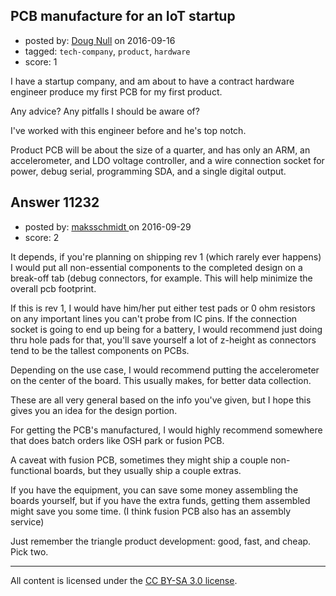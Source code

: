 ## PCB manufacture for an IoT startup

- posted by: [Doug Null](https://stackexchange.com/users/387639/doug-null) on 2016-09-16
- tagged: `tech-company`, `product`, `hardware`
- score: 1

<p>I have a startup company, and am about to have a contract hardware engineer produce my first PCB for my first product.  </p>

<p>Any advice?  Any pitfalls I should be aware of?</p>

<p>I've worked with this engineer before and he's top notch.</p>

<p>Product PCB will be about the size of a quarter, and has only an ARM, an accelerometer, and LDO voltage controller, and a wire connection socket for power, debug serial, programming SDA, and a single digital output.</p>



## Answer 11232

- posted by: [maksschmidt ](https://stackexchange.com/users/9288454/maksschmidt) on 2016-09-29
- score: 2

<p>It depends, if you're planning on shipping rev 1 (which rarely ever happens) I would put all non-essential components to the completed design on a break-off tab (debug connectors, for example. This will help minimize the overall pcb footprint.</p>

<p>If this is rev 1, I would have him/her put either test pads or 0 ohm resistors on any important lines you can't probe from IC pins. If the connection socket is going to end up being for a battery, I would recommend just doing thru hole pads for that, you'll save yourself a lot of z-height as connectors tend to be the tallest components on PCBs.</p>

<p>Depending on the use case, I would recommend putting the accelerometer on the center of the board. This usually makes, for better data collection.</p>

<p>These are all very general based on the info you've given, but I hope this gives you an idea for the design portion.</p>

<p>For getting the PCB's manufactured, I would highly recommend somewhere that does batch orders like OSH park or fusion PCB.</p>

<p>A caveat with fusion PCB, sometimes they might ship a couple non-functional boards, but they usually ship a couple extras.</p>

<p>If you have the equipment, you can save some money assembling the boards yourself, but if you have the extra funds, getting them assembled might save you some time. (I think fusion PCB also has an assembly service) </p>

<p>Just remember the triangle product development: good, fast, and cheap. Pick two.</p>




---

All content is licensed under the [CC BY-SA 3.0 license](https://creativecommons.org/licenses/by-sa/3.0/).
